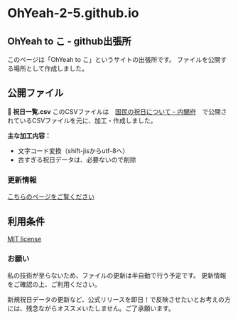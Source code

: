 # OhYeah-2-5.github.io

## OhYeah to こ - github出張所

このページは「OhYeah to こ」というサイトの出張所です。
ファイルを公開する場所として作成しました。

## 公開ファイル

**🎌 祝日一覧.csv**
このCSVファイルは　[国民の祝日について - 内閣府](https://www8.cao.go.jp/chosei/shukujitsu/gaiyou.html)　で公開されているCSVファイルを元に、加工・作成しました。

**主な加工内容：**

- 文字コード変換（shift-jisからutf-8へ）
- 古すぎる祝日データは、必要ないので削除

### 更新情報

[こちらのページをご覧ください](https://ohyeah-2-5.github.io/)

## 利用条件

[MIT license](https://opensource.org/license/mit)

### お願い

私の技術が至らないため、ファイルの更新は半自動で行う予定です。
更新情報をご確認の上、ご利用ください。

新規祝日データの更新など、公式リリースを即日！で反映させたいとお考えの方には、残念ながらオススメいたしません。ご了承願います。
